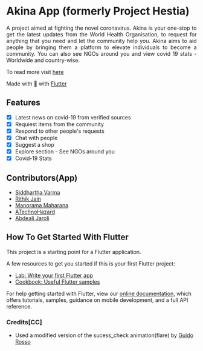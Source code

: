 # Akina App (formerly Project Hestia)
<div align="justify">
A project aimed at fighting the novel coronavirus. Akina is your one-stop to get the latest updates from the World Health Organisation, to request for anything that you need and let the community help you. Akina aims to aid people by bringing them a platform to elevate individuals to become a community. You can also see NGOs around you and view covid 19 stats - Worldwide and country-wise.
</div>

To read more visit [here](https://akina.dscvit.com)

Made with 💙 with [Flutter](https://flutter.dev/)

## Features
- [x] Latest news on covid-19 from verified sources
- [x] Requiest items from the community
- [x] Respond to other people's requests
- [x] Chat with people
- [x] Suggest a shop
- [x] Explore section - See NGOs around you
- [x] Covid-19 Stats

## Contributors(App)
- [Siddhartha Varma](https://github.com/BRO3886)
- [Rithik Jain](https://github.com/rithikjain)
- [Manorama Maharana](https://github.com/Manorama09)
- [ATechnoHazard](https://github.com/ATechnoHazard)
- [Abdeali Jaroli](https://github.com/abdealijaroli)


## How To Get Started With Flutter

This project is a starting point for a Flutter application.

A few resources to get you started if this is your first Flutter project:

- [Lab: Write your first Flutter app](https://flutter.dev/docs/get-started/codelab)
- [Cookbook: Useful Flutter samples](https://flutter.dev/docs/cookbook)

For help getting started with Flutter, view our
[online documentation](https://flutter.dev/docs), which offers tutorials,
samples, guidance on mobile development, and a full API reference.

### Credits[CC]
- Used a modified version of the sucess_check animation(flare) by [Guido Rosso](https://rive.app/a/pollux/files/recent/all)
